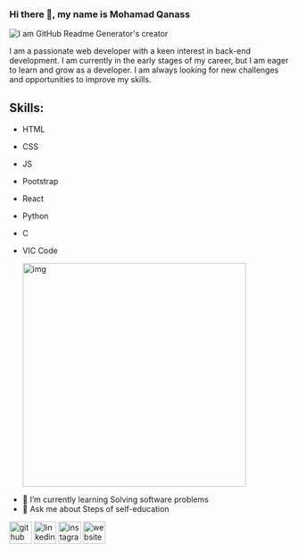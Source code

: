 ### Hi there 👋, my name is Mohamad Qanass
![I am GitHub Readme Generator's creator](https://www.shutterstock.com/image-photo/online-insurance-businessmen-use-computers-600nw-2179727797.jpg)

I am a passionate web developer with a keen interest in back-end development. I am currently in the early stages of my career, but I am eager to learn and grow as a developer. I am always looking for new challenges and opportunities to improve my skills. 

## Skills:
* HTML
* CSS
* JS 
* Pootstrap
* React
* Python
* C
* VIC Code

  <img src="https://encrypted-tbn0.gstatic.com/images?q=tbn:ANd9GcQPG3B99Y3WsGBNPQfWSDYWCRipWItXWX1kSw&usqp=CAU" width="400px" alt="img"/>
 
- 🌱 I’m currently learning Solving software problems 
- 💬 Ask me about Steps of self-education

[<img src='https://cdn.jsdelivr.net/npm/simple-icons@3.0.1/icons/github.svg' alt='github' height='40'>](https://github.com/account)  [<img src='https://cdn.jsdelivr.net/npm/simple-icons@3.0.1/icons/linkedin.svg' alt='linkedin' height='40'>](https://www.linkedin.com/in/mohamad-qanass-635017256?/)  [<img src='https://cdn.jsdelivr.net/npm/simple-icons@3.0.1/icons/instagram.svg' alt='instagram' height='40'>](https://www.instagram.com/7mo.qa/)  [<img src='https://cdn.jsdelivr.net/npm/simple-icons@3.0.1/icons/icloud.svg' alt='website' height='40'>](https://mqanass.github.io/My-Website/)  












